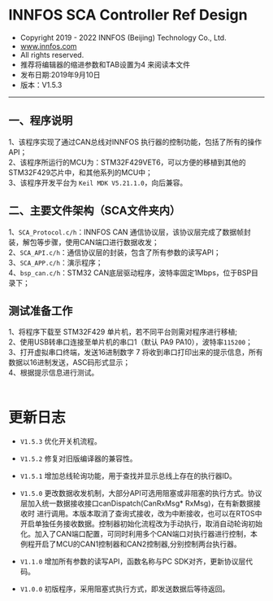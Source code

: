 # INNFOS SCA Controller Ref Design
*  Copyright 2019 - 2022 INNFOS (Beijing) Technology Co., Ltd.
*  www.innfos.com
*  All rights reserved.
*  推荐将编辑器的缩进参数和TAB设置为4 来阅读本文件
*  发布日期:2019年9月10日
*  版本：V1.5.3
---
## 一、程序说明
1、该程序实现了通过CAN总线对INNFOS 执行器的控制功能，包括了所有的操作API；</br>
2、该程序所运行的MCU为：STM32F429VET6，可以方便的移植到其他的STM32F429芯片中，和其他系列的MCU中；</br>
3、该程序开发平台为 `Keil MDK V5.21.1.0`，向后兼容。</br>

## 二、主要文件架构（SCA文件夹内）
1、`SCA_Protocol.c/h`：INNFOS CAN 通信协议层，该协议层完成了数据帧封装，解包等步骤，使用CAN端口进行数据收发；</br>
2、`SCA_API.c/h`：通信协议层的封装，包含了所有参数的读写API；</br>
3、`SCA_APP.c/h`：演示程序；</br>
4、`bsp_can.c/h`：STM32 CAN底层驱动程序，波特率固定1Mbps，位于BSP目录下；</br>

## 测试准备工作
1、将程序下载至 STM32F429 单片机，若不同平台则需对程序进行移植;</br>
2、使用USB转串口连接至单片机的串口1（默认 PA9 PA10），波特率`115200`；</br>
3、打开虚拟串口终端，发送16进制数字 7 将收到串口打印出来的提示信息，所有数据以16进制发送，ASC码形式显示；</br>
4、根据提示信息进行测试。</br>
</br>

#  更新日志
*  `V1.5.3` 优化开关机流程。

*  `V1.5.2` 修复对旧版编译器的兼容性。

*  `V1.5.1` 增加总线轮询功能，用于查找并显示总线上存在的执行器ID。

*  `V1.5.0` 更改数据收发机制，大部分API可选用阻塞或非阻塞的执行方式。协议层加入统一数据接收接口canDispatch(CanRxMsg* RxMsg)，在有新数据接收时
进行调用。本版本取消了查询式接收，改为中断接收，也可以在RTOS中开启单独任务接收数据。控制器初始化流程改为手动执行，取消自动轮询初始化。加入了CAN端口配置，可同时利用多个CAN端口对执行器进行控制，本例程开启了MCU的CAN1控制器和CAN2控制器,分别控制两台执行器。

* `V1.1.0` 增加所有参数的读写API，函数名称与PC SDK对齐，更新协议层代码。

*  `V1.0.0`	初版程序，采用阻塞式执行方式，即发送数据后等待返回。
